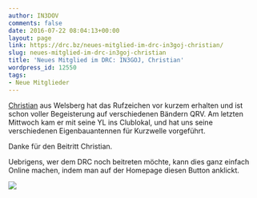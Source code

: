 ```yaml
---
author: IN3DOV
comments: false
date: 2016-07-22 08:04:13+00:00
layout: page
link: https://drc.bz/neues-mitglied-im-drc-in3goj-christian/
slug: neues-mitglied-im-drc-in3goj-christian
title: 'Neues Mitglied im DRC: IN3GOJ, Christian'
wordpress_id: 12550
tags:
- Neue Mitglieder
---
```


[Christian](https://www.qrz.com/lookup) aus Welsberg hat das Rufzeichen vor kurzem erhalten und ist schon voller Begeisterung auf verschiedenen Bändern QRV. Am letzten Mittwoch kam er mit seine YL ins Clublokal, und hat uns seine verschiedenen Eigenbauantennen für Kurzwelle vorgeführt.

Danke für den Beitritt Christian.

Uebrigens, wer dem DRC noch beitreten möchte, kann dies ganz einfach Online machen, indem man auf der Homepage diesen Button anklickt.

[![](https://drc.bz/wp-content/uploads/2016/03/mitglied-werden-1-300x117.jpg)](https://drc.bz/kontakt/mitglied-werden/)


